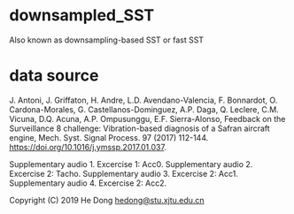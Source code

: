 # downsampled_SST
Also known as downsampling-based SST or fast SST


# data source

J. Antoni, J. Griffaton, H. Andre, L.D. Avendano-Valencia, F. Bonnardot, O. Cardona-Morales, G. Castellanos-Dominguez, A.P. Daga, Q. Leclere, C.M. Vicuna, D.Q. Acuna, A.P. Ompusunggu, E.F. Sierra-Alonso, Feedback on the Surveillance 8 challenge: Vibration-based diagnosis of a Safran aircraft engine, Mech. Syst. Signal Process. 97 (2017) 112-144. https://doi.org/10.1016/j.ymssp.2017.01.037.

Supplementary audio 1. Excercise 1: Acc0.
Supplementary audio 2. Excercise 2: Tacho.
Supplementary audio 3. Excercise 2: Acc1.
Supplementary audio 4. Excercise 2: Acc2.

Copyright (C) 2019 He Dong <hedong@stu.xjtu.edu.cn>
